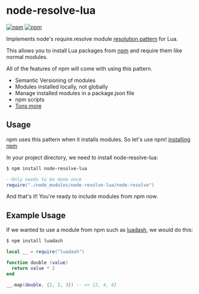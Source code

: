 # node-resolve-lua

[![npm](https://img.shields.io/npm/v/node-resolve-lua.svg?style=flat-square)](https://www.npmjs.com/package/node-resolve-lua)
[![npm](https://img.shields.io/npm/l/node-resolve-lua.svg?style=flat-square)](https://opensource.org/licenses/MIT)

Implements node's require.resolve module [resolution pattern](https://nodejs.org/api/modules.html#modules_all_together) for Lua.

This allows you to install Lua packages from [npm](https://www.npmjs.com/) and require them like normal modules.

All of the features of npm will come with using this pattern.

* Semantic Versioning of modules
* Modules installed locally, not globally
* Manage installed modules in a package.json file
* npm scripts
* [Tons more](https://docs.npmjs.com/)

## Usage

npm uses this pattern when it installs modules. So let's use npm! [installing npm](https://docs.npmjs.com/getting-started/installing-node)

In your project directory, we need to install node-resolve-lua:

```sh
$ npm install node-resolve-lua
```

```lua
--Only needs to be done once
require("./node_modules/node-resolve-lua/node-resolve")
```

And that's it! You're ready to include modules from npm now.

## Example Usage

If we wanted to use a module from npm such as [luadash](https://github.com/dannyfritz/luadash), we would do this:

```sh
$ npm install luadash
```

```lua
local __ = require("luadash")

function double (value)
  return value * 2
end

__.map(double, {1, 2, 3}) -- => {2, 4, 6}
```
